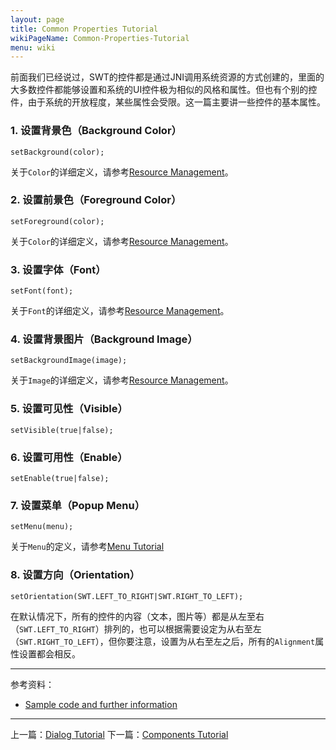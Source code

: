 ```yaml
---
layout: page
title: Common Properties Tutorial
wikiPageName: Common-Properties-Tutorial
menu: wiki
---
```


前面我们已经说过，SWT的控件都是通过JNI调用系统资源的方式创建的，里面的大多数控件都能够设置和系统的UI控件极为相似的风格和属性。但也有个别的控件，由于系统的开放程度，某些属性会受限。这一篇主要讲一些控件的基本属性。

### 1. 设置背景色（Background Color）

    setBackground(color); 

关于`Color`的详细定义，请参考[Resource Management](https://github.com/ecsoya/eclipse.tutorial/wiki/Resource-Management-Tutorial)。

### 2. 设置前景色（Foreground Color）

    setForeground(color);

关于`Color`的详细定义，请参考[Resource Management](https://github.com/ecsoya/eclipse.tutorial/wiki/Resource-Management-Tutorial)。

### 3. 设置字体（Font）

    setFont(font);

关于`Font`的详细定义，请参考[Resource Management](https://github.com/ecsoya/eclipse.tutorial/wiki/Resource-Management-Tutorial)。

### 4. 设置背景图片（Background Image）

    setBackgroundImage(image);

关于`Image`的详细定义，请参考[Resource Management](https://github.com/ecsoya/eclipse.tutorial/wiki/Resource-Management-Tutorial)。

### 5. 设置可见性（Visible）

    setVisible(true|false);

### 6. 设置可用性（Enable）

    setEnable(true|false);

### 7. 设置菜单（Popup Menu）

    setMenu(menu);

关于`Menu`的定义，请参考[Menu Tutorial](https://github.com/ecsoya/eclipse.tutorial/wiki/Menu-Tutorial)

### 8. 设置方向（Orientation）

    setOrientation(SWT.LEFT_TO_RIGHT|SWT.RIGHT_TO_LEFT);

在默认情况下，所有的控件的内容（文本，图片等）都是从左至右（`SWT.LEFT_TO_RIGHT`）排列的，也可以根据需要设定为从右至左（`SWT.RIGHT_TO_LEFT`），但你要注意，设置为从右至左之后，所有的`Alignment`属性设置都会相反。

***
参考资料：
  * [Sample code and further information](http://www.eclipse.org/swt/)

***

上一篇：[Dialog Tutorial](https://github.com/ecsoya/eclipse.tutorial/wiki/Dialog-Tutorial)
下一篇：[Components Tutorial](https://github.com/ecsoya/eclipse.tutorial/wiki/Components-Tutorial)
